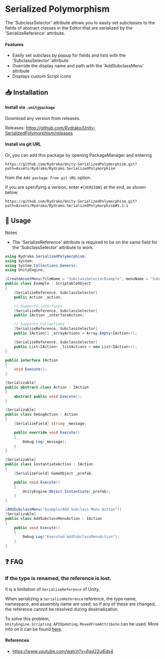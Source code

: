 ﻿# Serialized Polymorphism

The 'SubclassSelector' attribute allows you to easily set subclasses to the fields of abstract classes in the Editor that are serialized by the 'SerializeReference' attribute.

#### Features
- Easily set subclass by popup for fields and lists with the 'SubclassSelector' attribute
- Override the display name and path with the 'AddSubclassMenu' attribute
- Displays custom Script icons

## 📥 Installation

#### Install via `.unitypackage`

Download any version from releases.

Releases: https://github.com/Rydrako/Unity-SerializedPolymorphism/releases

#### Install via git URL

Or, you can add this package by opening PackageManager and entering

```
https://github.com/Rydrako/Unity-SerializedPolymorphism.git?path=Assets/Rydrako/Rydrako.SerializedPolymorphism
```

from the `Add package from git URL` option.

If you are specifying a version, enter `#{VERSION}` at the end, as shown below.

```
https://github.com/Rydrako/Unity-SerializedPolymorphism.git?path=Assets/Rydrako/Rydrako.SerializedPolymorphism#1.1.1
```


## 🔰 Usage

Notes
- The 'SerializeReference' attribute is required to be on the same field for the 'SubclassSelector' attribute to work.

```cs
using Rydrako.SerializedPolymorphism;
using System;
using System.Collections.Generic;
using UnityEngine;

[CreateAssetMenu(fileName = "SubclassSelectorExample", menuName = "SubclassSelectorExample")]
public class Example : ScriptableObject
{
    [SerializeReference, SubclassSelector]
    public Action _action;

    // Supports interfaces
    [SerializeReference, SubclassSelector]
    public IAction _interfaceAction;

    // Supports Collections
    [SerializeReference, SubclassSelector]
    public IAction[] _arrayActions = Array.Empty<IAction>();

    [SerializeReference, SubclassSelector]
    public List<IAction> _listActions = new List<IAction>();
}

public interface IAction
{
    void Execute();
}

[Serializable]
public abstract class Action : IAction
{
    abstract public void Execute();
}

[Serializable]
public class DebugAction : Action
{
    [SerializeField] string _message;

    public override void Execute()
    {
        Debug.Log(_message);
    }
}

[Serializable]
public class InstantiateAction : IAction
{
    [SerializeField] GameObject _prefab;

    public void Execute()
    {
        UnityEngine.Object.Instantiate(_prefab);
    }
}

[AddSubclassMenu("Example/Add Subclass Menu Action")]
[Serializable]
public class AddSubclassMenuAction : IAction
{
    public void Execute()
    {
        Debug.Log("Executed AddSubclassMenuAction");
    }
}
```


## ❓ FAQ

### If the type is renamed, the reference is lost.

It is a limitation of `SerializeReference` of Unity.

When serializing a `SerializeReference` reference, the type name, namespace, and assembly name are used, so if any of these are changed, the reference cannot be resolved during deserialization.

To solve this problem, `UnityEngine.Scripting.APIUpdating.MovedFromAttribute` can be used. More info on it can be found [here](https://forum.unity.com/threads/serializereference-data-loss-when-class-name-is-changed.736874/).

#### References
- https://www.youtube.com/watch?v=6qd22ulEds4